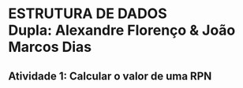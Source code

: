 <h1>ESTRUTURA DE DADOS <br> Dupla: Alexandre Florenço & João Marcos Dias</h1>
<h2>Atividade 1: Calcular o valor de uma RPN</h2>
